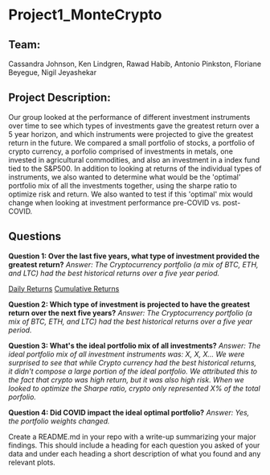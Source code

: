 # **Project1_MonteCrypto**

## Team: 
Cassandra Johnson, Ken Lindgren, Rawad Habib, Antonio Pinkston, Floriane Beyegue, Nigil Jeyashekar 

## Project Description: 
Our group looked at the performance of different investment instruments over time to see which types of investments gave the greatest return over a 5 year horizon, and which instruments were projected to give the greatest return in the future.  We compared a small portfolio of stocks, a portfolio of crypto currency, a porfolio comprised of investments in metals, one invested in agricultural commodities, and also an investment in a index fund tied to the S&P500.  In addition to looking at returns of the individual types of instruments, we also wanted to determine what would be the 'optimal' portfolio mix of all the investments together, using the sharpe ratio to optimize risk and return.  We also wanted to test if this 'optimal' mix would change when looking at investment performance pre-COVID vs. post-COVID.  


## Questions 

**Question 1: Over the last five years, what type of investment provided the greatest return?**
*Answer: The Cryptocurrency portfolio (a mix of BTC, ETH, and LTC) had the best historical returns over a five year period.*

[Daily Returns](/Images/Daily_Returns.png)
[Cumulative Returns](/Images/Cumulative_Returns.png)



**Question 2: Which type of investment is projected to have the greatest return over the next five years?**
*Answer: The Cryptocurrency portfolio (a mix of BTC, ETH, and LTC) had the best historical returns over a five year period.*



**Question 3: What's the ideal portfolio mix of all investments?**
*Answer: The ideal portfolio mix of all investment instruments was: X, X, X...
We were surprised to see that while Crypto currency had the best historical returns, it didn't compose a large portion of the ideal portfolio.  We attributed this to the fact that crypto was high return, but it was also high risk.  When we looked to optimize the Sharpe ratio, crypto only represented X% of the total porfolio.* 



**Question 4: Did COVID impact the ideal optimal portfolio?**
*Answer: Yes, the portfolio weights changed.*  


 Create a README.md in your repo with a write-up summarizing your major findings. This should include a heading for each question you asked of your data and under each heading a short description of what you found and any relevant plots.
